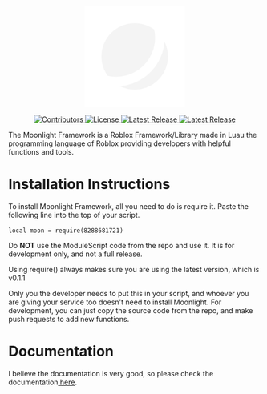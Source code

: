 <p align="center">
    <a title="Moonlight" href="https://discord.gg/Qebv3Cj5PJ" target="_blank">
         <img src="https://raw.githubusercontent.com/Moonlight-HQ/Moonlight-Branding/main/ml_logo_square_white_trans.png" width="200" alt="DBM Mods" />
    </a>
</p>
<p align="center">
    <a title="Contributors" href="https://github.com/callmehSpear/Moonlight-Framework/contributors" target="_blank">
        <img src="https://img.shields.io/github/contributors/callmehSpear/Moonlight-Framework.svg?style=flat-square" alt="Contributors" />
    </a>
    <a title="License" href="https://github.com/callmehSpear/Moonlight-Framework/blob/master/LICENSE.md" target="_blank">
        <img src="https://img.shields.io/github/license/callmehSpear/Moonlight-Framework.svg?style=flat-square" alt="License" />
    </a>
    <a title="Release" href="https://github.com/callmehSpear/Moonlight-Framework/releases" target="_blank">
        <img src="https://img.shields.io/github/release/callmehSpear/Moonlight-Framework.svg?style=flat-square" alt="Latest Release" />
    </a>
    <a title="Wiki" href="https://github.com/callmehSpear/Moonlight-Framework/wiki" target="_blank">
        <img src="https://img.shields.io/badge/wiki%20coverage-100%25-brightgreen?style=flat-square" alt="Latest Release" />
    </a>
</p>
    
The Moonlight Framework is a Roblox Framework/Library made in Luau the programming language of Roblox providing developers with helpful functions and tools.
    
# Installation Instructions
To install Moonlight Framework, all you need to do is require it. Paste the following line into the top of your script.
```
local moon = require(8288681721)
```
Do <b>NOT</b> use the ModuleScript code from the repo and use it. It is for development only, and not a full release.

Using require() always makes sure you are using the latest version, which is v0.1.1

Only you the developer needs to put this in your script, and whoever you are giving your service too doesn't need to install Moonlight.
For development, you can just copy the source code from the repo, and make push requests to add new functions.

# Documentation
I believe the documentation is very good, so please check the documentation<a href="https://github.com/callmehSpear/Moonlight-Framework/wiki"> here</a>.
